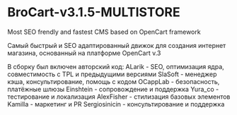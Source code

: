# BroCart-v3.1.5-MULTISTORE
Most SEO frendly and fastest CMS based on OpenCart framework

Самый быстрый и SEO адаптированный движок для создания интернет магазина, основанный на платформе OpenCart v.3

В сборку был включен авторский код:
ALarik - SEO, оптимизация ядра, совместимость с TPL и предыдущими версиями
SlaSoft - менеджер кэша, консультирование, помощь с кодом
OCappLab - безопасность, платёжные шлюзы
Einshtein - сопровождение и поддержка
Yura_co - тестирование и локализация
AlexFisher - стилизация базовых элементов
Kamilla - маркетинг и PR
Sergiosinicin - консультирование и поддержка
